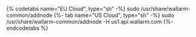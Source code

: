 {% codetabs name="EU Cloud", type="sh" -%}
sudo /usr/share/wallarm-common/addnode
{%- tab name="US Cloud", type="sh" -%}
sudo /usr/share/wallarm-common/addnode -H us1.api.wallarm.com
{%- endcodetabs %}